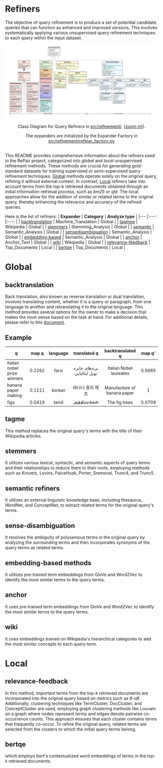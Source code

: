 # Refiners

The objective of query refinement is to produce a set of potential candidate queries that can function as enhanced and improved versions. This involves systematically applying various unsupervised query refinement techniques to each query within the input dataset.

<table align="center" border=0>
<thead>
  <tr><td colspan="3" style="background-color: white;"><img src="../../../misc/classdiagram.jpg", width="1000", alt="ReQue: Class Diagram"></td></tr>     
  <tr><td colspan="3">
      <p align="center">Class Diagram for Query Refiners in <a href="./src/refinement/">src/refinement/</a>. [<a href="https://app.lucidchart.com/documents/view/64fedbb0-b385-4696-9adc-b89bc06e84ba/HWEp-vi-RSFO">zoom in!</a>].</p>
      <p align="center"> The expanders are initialized by the Expander Factory in <a href="./src/refinement/refiner_factory.py">src/refinement/refiner_factory.py</a></p></td></tr> 
 </thead>
</table>

This README provides comprehensive information about the refiners used in the RePair project, categorized into _global_ and _local_ unsupervised refinement methods. 
These methods are crucial for generating gold-standard datasets for training supervised or semi-supervised query refinement techniques. 
[Global](#Global) methods operate solely on the original query, refining it without external context. 
In contrast, [Local](#Local) refiners take into account terms from the top-k retrieved documents obtained through an initial information retrieval process, such as _bm25_ or _qld_. 
The local approaches allow for the addition of similar or related terms to the original query, thereby enhancing the relevance and accuracy of the refined queries.

Here is the list of refiners:
| **Expander** 	| **Category** 	| **Analyze type** 	|
|---	|:---:	|:---:	|
| [backtranslation](#backtranslation) 	| Machine_Translation 	| Global 	|
| [tagmee](#tagmee) 	| Wikipedia 	| Global 	|
| [stemmers](#stemmers) 	| Stemming_Analysis 	| Global 	|
| [semantic](#semantic-refiners) 	| Semantic_Analysis 	| Global 	|
| [sensedisambiguation](#sense-disambiguation) 	| Semantic_Analysis 	| Global 	|
| [embedding-based](#embedding-based-methods) 	| Semantic_Analysis 	| Global 	|
| [anchor](#anchor) 	| Anchor_Text 	| Global 	|
| [wiki](#wiki) 	| Wikipedia 	| Global 	|
| [relevance-feedback](#relevance-feedback) 	| Top_Documents 	| Local 	|
| [bertqe](#bertqe) 	| Top_Documents 	| Local 	|

# Global

## backtranslation
Back translation, also known as reverse translation or dual translation, involves translating content, whether it is a query or paragraph, from one language to another and retranslating it to the original language. This method provides several options for the owner to make a decision that makes the most sense based on the task at hand.
For additional details, please refer to this [document](./misc/Backtranslation.pdf).

## Example
| **q** 	| **map q** 	| **language** 	| **translated q** 	| **backtranslated q** 	| **map q'** 	|
|---	|:---:	|:---:	|:---:	|:---:	|:---:	|
| Italian nobel prize winners 	| 0.2282 	| farsi 	| برندهای جایزه نوبل ایتالیایی 	| Italian Nobel laureates 	| 0.5665 	|
| banana paper making 	| 0.1111 	| korean 	| 바나나 종이 제조 	| Manufacture of banana paper 	| 1 	|
| figs 	| 0.0419 	| tamil 	|  அத்திமரங்கள்  	| The fig trees 	| 0.0709 	|

## tagme
This method replaces the original query's terms with the title of their Wikipedia articles.

## stemmers
It utilizes various lexical, syntactic, and semantic aspects of query terms and their relationships to reduce them to their roots, employing methods such as Krovetz, Lovins, PaiceHusk, Porter, Sremoval, Trunc4, and Trunc5.

## semantic refiners
It utilizes an external linguistic knowledge base, including thesaurus, WordNet, and ConceptNet, to extract related terms for the original query's terms.

## sense-disambiguation
It resolves the ambiguity of polysemous terms in the original query by analyzing the surrounding terms and then incorporates synonyms of the query terms as related terms.

## embedding-based methods
It utilizes pre-trained term embeddings from GloVe and Word2Vec to identify the most similar terms to the query terms.

## anchor
It uses pre-trained term embeddings from GloVe and Word2Vec to identify the most similar terms to the query terms.

## wiki
It uses embeddings trained on Wikipedia's hierarchical categories to add the most similar concepts to each query term.

# Local

## relevance-feedback
In this method, important terms from the top-k retrieved documents are incorporated into the original query based on metrics such as tf-idf. Additionally, clustering techniques like TermCluster, DocCluster, and ConceptCluster are used, employing graph clustering methods like Louvain on a graph where nodes represent terms and edges denote pairwise co-occurrence counts. This approach ensures that each cluster contains terms that frequently co-occur. To refine the original query, related terms are selected from the clusters to which the initial query terms belong.
    
## bertqe
which employs bert's contextualized word embeddings of terms in the top-k retrieved documents.

